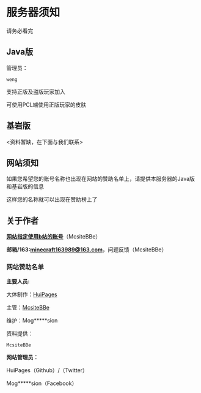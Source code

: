 # 服务器须知

请务必看完

## Java版

管理员：

    weng

支持正版及盗版玩家加入

可使用PCL端使用正版玩家的皮肤

## 基岩版

<资料暂缺，在下面与我们联系>

## 网站须知

如果您希望您的账号名称也出现在网站的赞助名单上，请提供本服务器的Java版和基岩版的信息

这样您的名称就可以出现在赞助榜上了

## 关于作者

**[网站指定使用b站的账号](https://space.bilibili.com/381278404)**（McsiteBBe）

**邮箱/163:minecraft163989@163.com**，问题反馈（McsiteBBe）

### 网站赞助名单 

**主要人员:**

大体制作：[HuiPages](https://github.com/HuiPages) 

主管：[McsiteBBe](https://space.bilibili.com/381278404)

维护：Mog*****sion

资料提供：

    McsiteBBe

**网站管理员：**

HuiPages（Github）/（Twitter） 

Mog*****sion（Facebook）
